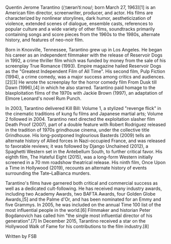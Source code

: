 Quentin Jerome Tarantino (/ˌtærənˈtiːnoʊ/; born March 27, 1963)[1] is an American film director, screenwriter, producer, and actor. His films are characterized by nonlinear storylines, dark humor, aestheticization of violence, extended scenes of dialogue, ensemble casts, references to popular culture and a wide variety of other films, soundtracks primarily containing songs and score pieces from the 1960s to the 1980s, alternate history, and features of neo-noir film.

Born in Knoxville, Tennessee, Tarantino grew up in Los Angeles. He began his career as an independent filmmaker with the release of Reservoir Dogs in 1992, a crime thriller film which was funded by money from the sale of his screenplay True Romance (1993). Empire magazine hailed Reservoir Dogs as the "Greatest Independent Film of All Time". His second film, Pulp Fiction (1994), a crime comedy, was a major success among critics and audiences.[2][3] He wrote the screenplay for the horror comedy film From Dusk till Dawn (1996),[4] in which he also starred. Tarantino paid homage to the blaxploitation films of the 1970s with Jackie Brown (1997), an adaptation of Elmore Leonard's novel Rum Punch.

In 2003, Tarantino delivered Kill Bill: Volume 1, a stylized "revenge flick" in the cinematic traditions of kung fu films and Japanese martial arts; Volume 2 followed in 2004. Tarantino next directed the exploitation slasher film Death Proof (2007), part of a double feature with Robert Rodriguez released in the tradition of 1970s grindhouse cinema, under the collective title Grindhouse. His long-postponed Inglourious Basterds (2009) tells an alternate history of Allied forces in Nazi-occupied France, and was released to favorable reviews; it was followed by Django Unchained (2012), a Spaghetti Western set in the Antebellum South, to further critical favor. His eighth film, The Hateful Eight (2015), was a long-form Western initially screened in a 70 mm roadshow theatrical release. His ninth film, Once Upon a Time in Hollywood (2019), recounts an alternate history of events surrounding the Tate–LaBianca murders.

Tarantino's films have garnered both critical and commercial success as well as a dedicated cult-following. He has received many industry awards, including two Academy Awards, two BAFTA Awards, four Golden Globe Awards,[5] and the Palme d'Or, and has been nominated for an Emmy and five Grammys. In 2005, he was included on the annual Time 100 list of the most influential people in the world.[6] Filmmaker and historian Peter Bogdanovich has called him "the single most influential director of his generation".[7] In December 2015, Tarantino received a star on the Hollywood Walk of Fame for his contributions to the film industry.[8]








Written by FSB